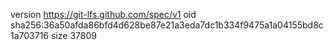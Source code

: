 version https://git-lfs.github.com/spec/v1
oid sha256:36a50afda86bfd4d628be87e21a3eda7dc1b334f9475a1a04155bd8c1a703716
size 37809
